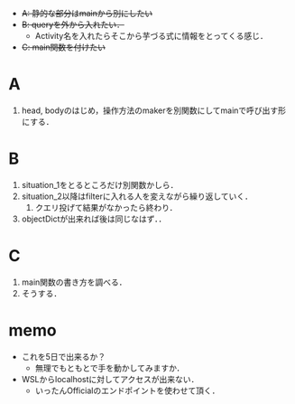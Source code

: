 - ~~A: 静的な部分はmainから別にしたい~~
- ~~B: queryを外から入れたい．~~
  - Activity名を入れたらそこから芋づる式に情報をとってくる感じ．
- ~~C: main関数を付けたい~~


# A
1. head, bodyのはじめ，操作方法のmakerを別関数にしてmainで呼び出す形にする．

# B
1. situation_1をとるところだけ別関数かしら．
2. situation_2以降はfilterに入れる人を変えながら繰り返していく．
   1. クエリ投げて結果がなかったら終わり．
3. objectDictが出来れば後は同じなはず．．

# C
1. main関数の書き方を調べる．
2. そうする．


# memo
- これを5日で出来るか？  
  - 無理でもともとで手を動かしてみますか．
- WSLからlocalhostに対してアクセスが出来ない．
  - いったんOfficialのエンドポイントを使わせて頂く．